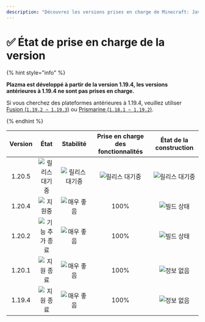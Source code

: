 ```yaml
---
description: "Découvrez les versions prises en charge de Minecraft: Java Edition par Plazma."
---
```


# ✅ État de prise en charge de la version

{% hint style="info" %}

**Plazma est développé à partir de la version 1.19.4, les versions antérieures à 1.19.4 ne sont pas prises en charge.**

Si vous cherchez des plateformes antérieures à 1.19.4, veuillez utiliser [Fusion (`1.19.2 ~ 1.19.3`)](https://github.com/RuinedTechnologyUnify/Fusion) ou [Prismarine (`1.18.1 ~ 1.19.2`)](https://github.com/PrismarineTeam/Prismarine).

{% endhint %}

[wtr]: https://img.shields.io/badge/En%20attente%20de%20libération-gray?style=for-the-badge

[atv]: https://img.shields.io/badge/지원중-success?style=for-the-badge

[mtn]: https://img.shields.io/badge/기능%20추가%20종료-blue?style=for-the-badge

[eol]: https://img.shields.io/badge/지원%20종료-red?style=for-the-badge

[nul]: https://img.shields.io/badge/정보%20없음-gray?style=for-the-badge

[vgd]: https://img.shields.io/badge/매우%20좋음-blue?style=for-the-badge

[100]: https://img.shields.io/badge/100%25-blue?style=for-the-badge

| Version |       État       |    Stabilité    | Prise en charge des fonctionnalités | État de la construction |
| :-----: | :--------------: | :-------------: | :---------------------------------: | :---------------------: |
|  1.20.5 |  ![릴리스 대기중][wtr] | ![릴리스 대기중][wtr] |           ![릴리스 대기중][wtr]           |     ![릴리스 대기중][wtr]     |
|  1.20.4 |    ![지원중][atv]   |  ![매우 좋음][vgd]  |                 100%                |      ![빌드 상태][204]      |
|  1.20.2 | ![기능 추가 종료][mtn] |  ![매우 좋음][vgd]  |                 100%                |      ![빌드 상태][202]      |
|  1.20.1 |   ![지원 종료][eol]  |  ![매우 좋음][vgd]  |                 100%                |      ![정보 없음][nul]      |
|  1.19.4 |   ![지원 종료][eol]  |  ![매우 좋음][vgd]  |                 100%                |      ![정보 없음][nul]      |

[204]: https://img.shields.io/github/actions/workflow/status/PlazmaMC/Plazma/release.yml?style=for-the-badge&label=%20&branch=ver/1.20.4

[202]: https://img.shields.io/github/actions/workflow/status/PlazmaMC/Plazma/release.yml?style=for-the-badge&label=%20&branch=ver/1.20.2

<!--

https://api.plazmamc.org/v1/badge/<bit>/<str>
- bit: RGB (Boolean, ...)
    - EX) 110 -> Yellow / 001 -> Blue / 000 -> Grey
    000 001 010 011 100 101 110 111

[wtr]: https://api.plazmamc.org/v1/badge/0/릴리스%20대기중

[dev]: https://api.plazmamc.org/v1/badge/1/개발중
[atv]: https://api.plazmamc.org/v1/badge/2/지원중
[mtn]: https://api.plazmamc.org/v1/badge/6/기능%20추가%20종료
[eol]: https://api.plazmamc.org/v1/badge/4/지원%20종료

[ukn]: https://api.plazmamc.org/v1/badge/0/정보%20없음
[vgd]: https://api.plazmamc.org/v1/badge/1/매우%20좋음

|  버전  |          상태          |        안정성        |       기능 지원       |       빌드 상태       |
| :----: | :-------------------: | :------------------: | :------------------: | :------------------: |
| 1.20.5 | ![릴리스 대기중][wtr]  | ![릴리스 대기중][wtr] | ![릴리스 대기중][wtr] | ![릴리스 대기중][wtr] |
| 1.20.4 |    ![지원중][atv]     |   ![매우 좋음][vgd]   |         100%         | [![빌드 상태](https://build.plazmamc.org/1.20.4/sh)](https://build.plazmamc.org/1.20.4/) |
| 1.20.2 | ![기능 추가 종료][mtn] |   ![매우 좋음][vgd]   |         100%        | [![빌드 상태](https://build.plazmamc.org/1.20.2/sh)](https://build.plazmamc.org/1.20.2/) |
| 1.20.1 |   ![지원 종료][eol]    |   ![매우 좋음][vgd]  |         100%         |   ![빌드 상태][ukn]   |
| 1.19.4 |   ![지원 종료][eol]    |   ![매우 좋음][vgd]  |         100%         |   ![빌드 상태][ukn]   |
-->

